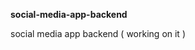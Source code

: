 **social-media-app-backend**             
       
social media app backend ( working on it )    
 
  
